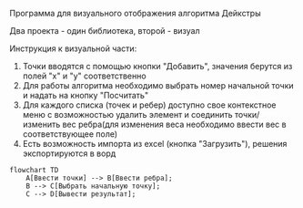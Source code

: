 Программа для визуального отображения алгоритма Дейкстры

Два проекта - один библиотека, второй - визуал

Инструкция к визуальной части:
1) Точки вводятся с помощью кнопки "Добавить", значения берутся из полей "x" и "y" соответственно
2) Для работы алгоритма необходимо выбрать номер начальной точки и надать на кнопку "Посчитать"
3) Для каждого списка (точек и ребер) доступно свое контекстное меню с возможностью удалить элемент и соединить точки/изменить вес ребра(для изменения веса необходимо ввести вес в соответствующее поле)
4) Есть возможность импорта из excel (кнопка "Загрузить"), решения экспортируются в ворд

```mermaid
flowchart TD
    A[Ввести точки] --> B[Ввести ребра];
    B --> C[Выбрать начальную точку];
    C --> D[Вывести результат];
```
